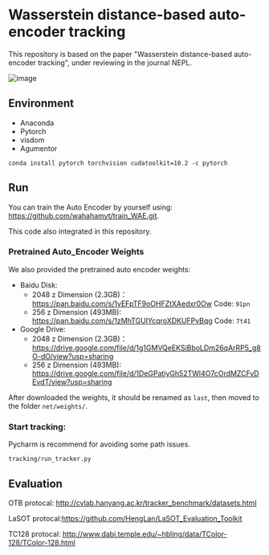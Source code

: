# Wasserstein distance-based auto-encoder tracking
This repository is based on the paper "Wasserstein distance-based auto-encoder tracking", under reviewing in the journal NEPL.

![image](https://github.com/wahahamyt/CAT/blob/master/data/Bird1.gif)

## Environment
- Anaconda
- Pytorch
- visdom
- Agumentor

```shell
conda install pytorch torchvision cudatoolkit=10.2 -c pytorch
```

## Run
You can train the Auto Encoder by yourself using:
https://github.com/wahahamyt/train_WAE.git. 

This code also integrated in this repository.
### Pretrained Auto_Encoder Weights
We also provided the pretrained auto encoder weights:
- Baidu Disk: 
    - 2048 z Dimension (2.3GB)： https://pan.baidu.com/s/1yEFpTF9oOHFZtXAedxr0Ow Code: ```91pn```
    - 256 z Dimension (493MB): https://pan.baidu.com/s/1zMhTGUIYcqroXDKUFPvBqg Code: ```7t41```
- Google Drive: 
    - 2048 z Dimension (2.3GB)： https://drive.google.com/file/d/1g1GMVQeEKSiBboLDm26qArRP5_g8O-dO/view?usp=sharing
    - 256 z Dimension (493MB): https://drive.google.com/file/d/1DeGPatiyGh52TWl4O7cOrdMZCFvDEvdT/view?usp=sharing

After downloaded the weights, it should be renamed as ```last```, then moved to the folder ```net/weights/```.

### Start tracking:
Pycharm is recommend for avoiding some path issues.
```shell
tracking/run_tracker.py
```
## Evaluation
OTB protocal: http://cvlab.hanyang.ac.kr/tracker_benchmark/datasets.html

LaSOT protocal:https://github.com/HengLan/LaSOT_Evaluation_Toolkit

TC128 protocal: http://www.dabi.temple.edu/~hbling/data/TColor-128/TColor-128.html
